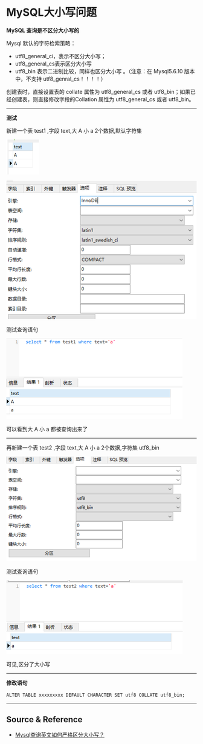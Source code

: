 # MySQL大小写问题

**MySQL 查询是不区分大小写的**

Mysql 默认的字符检索策略：
- utf8_general_ci，表示不区分大小写；
- utf8_general_cs表示区分大小写
- utf8_bin 表示二进制比较，同样也区分大小写 。（注意：在 Mysql5.6.10 版本中，不支持 utf8_genral_cs！！！！）

创建表时，直接设置表的 collate 属性为 utf8_general_cs 或者 utf8_bin；如果已经创建表，则直接修改字段的Collation 属性为 utf8_general_cs 或者 utf8_bin。

---

**测试**

新建一个表 test1 ,字段 text,大 A 小 a 2个数据,默认字符集

![image](../../../../assets/img/Integrated/数据库/实验/MySQL大小写问题/1.png)

![image](../../../../assets/img/Integrated/数据库/实验/MySQL大小写问题/2.png)

测试查询语句

![image](../../../../assets/img/Integrated/数据库/实验/MySQL大小写问题/3.png)

可以看到大 A 小 a 都被查询出来了

---

再新建一个表 test2 ,字段 text,大 A 小 a 2个数据,字符集 utf8_bin

![image](../../../../assets/img/Integrated/数据库/实验/MySQL大小写问题/4.png)

测试查询语句

![image](../../../../assets/img/Integrated/数据库/实验/MySQL大小写问题/5.png)

可见,区分了大小写

---

**修改语句**

```
ALTER TABLE xxxxxxxxx DEFAULT CHARACTER SET utf8 COLLATE utf8_bin;
```

---

## Source & Reference

- [Mysql查询英文如何严格区分大小写？](http://www.imooc.com/article/14190)
